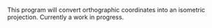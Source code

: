 This program will convert orthographic coordinates into an isometric projection. Currently a work in progress. 
